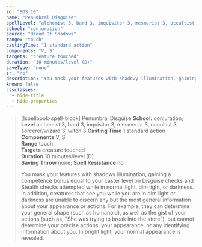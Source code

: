 ```yaml
---
id: "BOS_10"
name: "Penumbral Disguise"
spellLevel: "alchemist 3, bard 3, inquisitor 3, mesmerist 3, occultist 3, sorcerer/wizard 3, witch 3"
school: "conjuration"
source: "Blood Of Shadows"
range: "touch"
castingTime: "1 standard action"
components: "V, S"
targets: "creature touched"
duration: "10 minutes/level (D)"
saveType: "none"
sr: "no"
description: "You mask your features with shadowy illumination, gaining a competence bonus equal to your caster level on Disguise checks and Stealth checks attempted while in normal light, dim light, or darkness. In addition, creatures that see you while you are in dim light or darkness are unable to discern any but the most general information about your appearance or actions. For example, they can determine your general shape (such as humanoid), as well as the gist of your actions (such as, \"She was trying to break into the store\"), but cannot determine your precise actions, your appearance, or any identifying information about you. In bright light, your normal appearance is revealed."
known: false
cssclasses:
  - hide-title
  - hide-properties
---
```


> [!spellbook-spell-block] Penumbral Disguise
> **School:** conjuration; **Level** alchemist 3, bard 3, inquisitor 3, mesmerist 3, occultist 3, sorcerer/wizard 3, witch 3
> **Casting Time** 1 standard action  
> **Components** V, S  
> **Range** touch  
> **Targets** creature touched  
> **Duration** 10 minutes/level (D)  
> **Saving Throw** none; **Spell Resistance** no
> 
> You mask your features with shadowy illumination, gaining a competence bonus equal to your caster level on Disguise checks and Stealth checks attempted while in normal light, dim light, or darkness. In addition, creatures that see you while you are in dim light or darkness are unable to discern any but the most general information about your appearance or actions. For example, they can determine your general shape (such as humanoid), as well as the gist of your actions (such as, "She was trying to break into the store"), but cannot determine your precise actions, your appearance, or any identifying information about you. In bright light, your normal appearance is revealed.